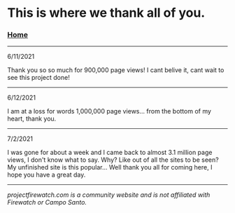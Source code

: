 # This is where we thank all of you.

### [Home](/)  


---
 
6/11/2021

Thank you so so much for 900,000 page views! I cant belive it, cant wait to see this project done!

---
 
6/12/2021

I am at a loss for words 1,000,000 page views... from the bottom of my heart, thank you.

---

7/2/2021

I was gone for about a week and I came back to almost 3.1 million page views, I don't know what to say. Why? Like out of all the sites to be seen? My unfinished site is this popular... Well thank you all for coming here, I hope you have a great day.

---

*projectfirewatch.com is a community website and is not affiliated with Firewatch or Campo Santo.*
